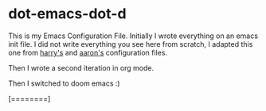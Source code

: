 # dot-emacs-dot-d

This is my Emacs Configuration File. Initially I wrote everything on an emacs init file. I did not write everything you see here from scratch, I adapted this one from [harry's](https://harryrschwartz.com/ "harry swartz") and [aaron's](https://aaronbieber.com/ "aaron's")  configuration files. 

Then I wrote a second iteration in org mode.

Then I switched to doom emacs :)

[========]